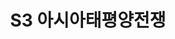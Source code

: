 ---
lastmod: 2021-11-12
title: S3 아시아태평양전쟁
weight: 
type: page
components: 
  - "/img/comfortwomen-03.png"
description: "R3-Series 3 아시아태평양전쟁"
---